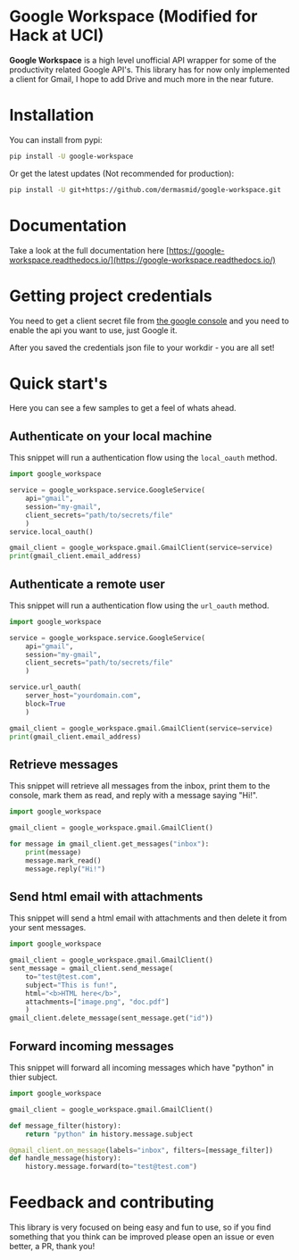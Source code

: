 # Google Workspace (Modified for Hack at UCI)

**Google Workspace** is a high level unofficial API wrapper for some of the productivity related Google API's.
This library has for now only implemented a client for Gmail, I hope to add Drive and much more in the near future.

# Installation

You can install from pypi:

``` bash
pip install -U google-workspace
```

Or get the latest updates (Not recommended for production):

```bash
pip install -U git+https://github.com/dermasmid/google-workspace.git
```

# Documentation

Take a look at the full documentation here [https://google-workspace.readthedocs.io/](https://google-workspace.readthedocs.io/)


# Getting project credentials

You need to get a client secret file from [the google console](https://console.developers.google.com/) and you need to enable the api you want to use, just Google it.

After you saved the credentials json file to your workdir - you are all set!


# Quick start's

Here you can see a few samples to get a feel of whats ahead.


## Authenticate on your local machine

This snippet will run a authentication flow using the `local_oauth` method.

```python
import google_workspace

service = google_workspace.service.GoogleService(
    api="gmail",
    session="my-gmail",
    client_secrets="path/to/secrets/file"
    )
service.local_oauth()

gmail_client = google_workspace.gmail.GmailClient(service=service)
print(gmail_client.email_address)

```

## Authenticate a remote user

This snippet will run a authentication flow using the `url_oauth` method.

```python
import google_workspace

service = google_workspace.service.GoogleService(
    api="gmail",
    session="my-gmail",
    client_secrets="path/to/secrets/file"
    )

service.url_oauth(
    server_host="yourdomain.com",
    block=True
    )

gmail_client = google_workspace.gmail.GmailClient(service=service)
print(gmail_client.email_address)
```

## Retrieve messages

This snippet will retrieve all messages from the inbox, print them to the console,
mark them as read, and reply with a message saying "Hi!".

``` python
import google_workspace

gmail_client = google_workspace.gmail.GmailClient()

for message in gmail_client.get_messages("inbox"):
    print(message)
    message.mark_read()
    message.reply("Hi!")
```

## Send html email with attachments

This snippet will send a html email with attachments and then delete it from
your sent messages.

```python
import google_workspace

gmail_client = google_workspace.gmail.GmailClient()
sent_message = gmail_client.send_message(
    to="test@test.com",
    subject="This is fun!",
    html="<b>HTML here</b>",
    attachments=["image.png", "doc.pdf"]
    )
gmail_client.delete_message(sent_message.get("id"))
```

## Forward incoming messages

This snippet will forward all incoming messages which have "python" in thier subject.

```python
import google_workspace

gmail_client = google_workspace.gmail.GmailClient()

def message_filter(history):
    return "python" in history.message.subject

@gmail_client.on_message(labels="inbox", filters=[message_filter])
def handle_message(history):
    history.message.forward(to="test@test.com")
```


# Feedback and contributing

This library is very focused on being easy and fun to use, so if you find something that you think can be improved
please open an issue or even better, a PR, thank you!
